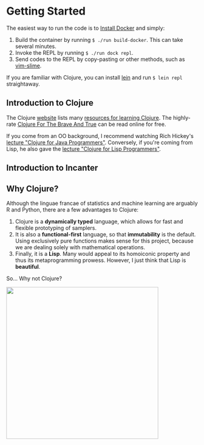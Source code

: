 # Getting Started

The easiest way to run the code is to [Install Docker](https://docs.docker.com/install/) and simply:

1. Build the container by running `$ ./run build-docker`. This can take several minutes.
2. Invoke the REPL by running `$ ./run dock repl`.
3. Send codes to the REPL by copy-pasting or other methods, such as [vim-slime](https://github.com/jpalardy/vim-slime).

If you are familiar with Clojure, you can install [lein](https://leiningen.org/) and run `$ lein repl` straightaway.

## Introduction to Clojure

The Clojure [website](https://clojure.org/) lists many [resources for learning Clojure](https://clojure.org/guides/getting_started). The highly-rate [Clojure For The Brave And True](https://www.braveclojure.com/clojure-for-the-brave-and-true/) can be read online for free.

If you come from an OO background, I recommend watching Rich Hickey's [lecture "Clojure for Java Programmers"](https://www.youtube.com/watch?v=P76Vbsk_3J0). Conversely, if you're coming from Lisp, he also gave the [lecture "Clojure for Lisp Programmers"](https://www.youtube.com/watch?v=cPNkH-7PRTk).

## Introduction to Incanter


## Why Clojure?

Although the linguae francae of statistics and machine learning are arguably R and Python, there are a few advantages to Clojure:

1. Clojure is a **dynamically typed** language, which allows for fast and flexible prototyping of samplers.
2. It is also a **functional-first** language, so that **immutability** is the default. Using exclusively pure functions makes sense for this project, because we are dealing solely with mathematical operations.
3. Finally, it is a **Lisp**. Many would appeal to its homoiconic property and thus its metaprogramming prowess. However, I just think that Lisp is **beautiful**.

So... Why not Clojure?

<img src="https://vignette.wikia.nocookie.net/deathbattlefanon/images/1/17/Zoidberg.png/revision/latest?cb=20161220042212" height="400" />
